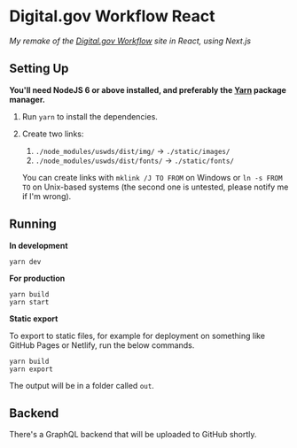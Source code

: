 # Digital.gov Workflow React

*My remake of the [Digital.gov Workflow](https://github.com/GSA/digitalgov-workflow/) site in React, using Next.js*

## Setting Up

**You'll need NodeJS 6 or above installed, and preferably the [Yarn](https://yarnpkg.com/) package manager.**

1. Run `yarn` to install the dependencies.

2. Create two links:

   1. `./node_modules/uswds/dist/img/` -> `./static/images/`
   2. `./node_modules/uswds/dist/fonts/` -> `./static/fonts/`

   You can create links with `mklink /J TO FROM` on Windows or `ln -s FROM TO` on Unix-based systems (the second one is untested, please notify me if I'm wrong).

## Running

**In development**

```shell
yarn dev
```

**For production**

```shell
yarn build
yarn start
```

**Static export**

To export to static files, for example for deployment on something like GitHub Pages or Netlify, run the below commands.

```shell
yarn build
yarn export
```

The output will be in a folder called `out`.

## Backend

There's a GraphQL backend that will be uploaded to GitHub shortly.